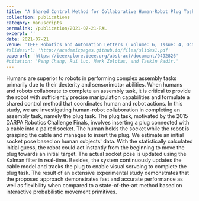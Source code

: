 ```yaml
---
title: "A Shared Control Method for Collaborative Human-Robot Plug Task"
collection: publications
category: manuscripts
permalink: /publication/2021-07-21-RAL
excerpt: ''
date: 2021-07-21
venue: 'IEEE Robotics and Automation Letters ( Volume: 6, Issue: 4, October 2021)'
#slidesurl: 'http://academicpages.github.io/files/slides1.pdf'
paperurl: 'https://ieeexplore.ieee.org/abstract/document/9492826'
#citation: 'Peng Chang, Rui Luo, Mark Zolotas, and Taskin Padir.'
---
```


Humans are superior to robots in performing complex assembly tasks primarily due to their dexterity and sensorimotor abilities. When humans and robots collaborate to complete an assembly task, it is critical to provide the robot with sufficiently precise manipulation capabilities and formulate a shared control method that coordinates human and robot actions. In this study, we are investigating human-robot collaboration in completing an assembly task, namely the plug task. The plug task, motivated by the 2015 DARPA Robotics Challenge Finals, involves inserting a plug connected with a cable into a paired socket. The human holds the socket while the robot is grasping the cable and manages to insert the plug. We estimate an initial socket pose based on human subjects' data. With the statistically calculated initial guess, the robot could act instantly from the beginning to move the plug towards an initial target. The actual socket pose is updated using the Kalman filter in real-time. Besides, the system continuously updates the cable model and tracks the plug to enable visual servoing to complete the plug task. The result of an extensive experimental study demonstrates that the proposed approach demonstrates fast and accurate performance as well as flexibility when compared to a state-of-the-art method based on interactive probabilistic movement primitives.
